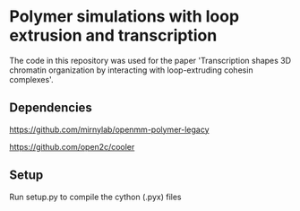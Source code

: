 # Polymer simulations with loop extrusion and transcription

The code in this repository was used for the paper 'Transcription shapes 3D chromatin organization by interacting with loop-extruding cohesin complexes'.

## Dependencies

https://github.com/mirnylab/openmm-polymer-legacy

https://github.com/open2c/cooler

## Setup

Run setup.py to compile the cython (.pyx) files


